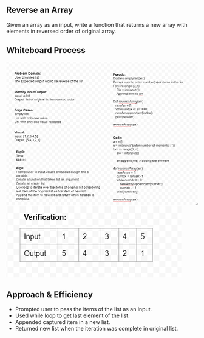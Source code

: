## Reverse an Array
Given an array as an input, write a function that returns a new array with elements in reversed order of original array.  

## Whiteboard Process  

![Alt text](Imgs/img1.PNG?raw=true "directory")  
![Alt text](Imgs/img2.PNG?raw=true "directory")  

## Approach & Efficiency

- Prompted user to pass the items of the list as an input.
- Used while loop to get last element of the list.
- Appended captured item in a new list.
- Returned new list when the iteration was complete in original list. 
